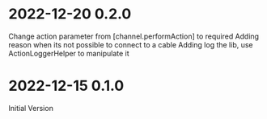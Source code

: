 # 2022-12-20 0.2.0
Change action parameter from [channel.performAction] to required
Adding reason when its not possible to connect to a cable
Adding log the lib, use ActionLoggerHelper to manipulate it

# 2022-12-15 0.1.0

Initial Version